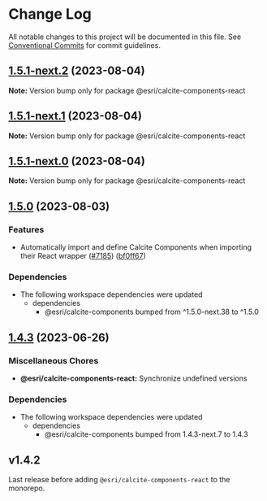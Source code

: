 # Change Log

All notable changes to this project will be documented in this file.
See [Conventional Commits](https://conventionalcommits.org) for commit guidelines.

## [1.5.1-next.2](https://github.com/Esri/calcite-design-system/compare/@esri/calcite-components-react@1.5.1-next.1...@esri/calcite-components-react@1.5.1-next.2) (2023-08-04)

**Note:** Version bump only for package @esri/calcite-components-react

## [1.5.1-next.1](https://github.com/Esri/calcite-design-system/compare/@esri/calcite-components-react@1.5.1-next.0...@esri/calcite-components-react@1.5.1-next.1) (2023-08-04)

**Note:** Version bump only for package @esri/calcite-components-react

## [1.5.1-next.0](https://github.com/Esri/calcite-design-system/compare/@esri/calcite-components-react@1.5.0...@esri/calcite-components-react@1.5.1-next.0) (2023-08-04)

**Note:** Version bump only for package @esri/calcite-components-react

## [1.5.0](https://github.com/Esri/calcite-design-system/compare/@esri/calcite-components-react@1.4.3...@esri/calcite-components-react@1.5.0) (2023-08-03)

### Features

- Automatically import and define Calcite Components when importing their React wrapper ([#7185](https://github.com/Esri/calcite-design-system/issues/7185)) ([bf0ff67](https://github.com/Esri/calcite-design-system/commit/bf0ff6737f882005f925031171ae9c9d57b41579))

### Dependencies

- The following workspace dependencies were updated
  - dependencies
    - @esri/calcite-components bumped from ^1.5.0-next.38 to ^1.5.0

## [1.4.3](https://github.com/Esri/calcite-design-system/compare/@esri/calcite-components-react@1.4.2...@esri/calcite-components-react@1.4.3) (2023-06-26)

### Miscellaneous Chores

- **@esri/calcite-components-react:** Synchronize undefined versions

### Dependencies

- The following workspace dependencies were updated
  - dependencies
    - @esri/calcite-components bumped from 1.4.3-next.7 to 1.4.3

## v1.4.2

Last release before adding `@esri/calcite-components-react` to the monorepo.
